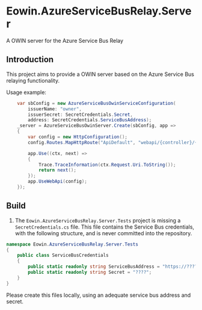 Eowin.AzureServiceBusRelay.Server
=================================

A OWIN server for the Azure Service Bus Relay

## Introduction

This project aims to provide a OWIN server based on the Azure Service Bus relaying functionality.

Usage example:

```csharp
    var sbConfig = new AzureServiceBusOwinServiceConfiguration(
        issuerName: "owner",
        issuerSecret: SecretCredentials.Secret,
        address: SecretCredentials.ServiceBusAddress);
    _server = AzureServiceBusOwinServer.Create(sbConfig, app =>
    {
        var config = new HttpConfiguration();
        config.Routes.MapHttpRoute("ApiDefault", "webapi/{controller}/{id}", new { id = RouteParameter.Optional });

        app.Use((ctx, next) =>
        {
            Trace.TraceInformation(ctx.Request.Uri.ToString());
            return next();
        });
        app.UseWebApi(config);
    });
```


## Build

1. The `Eowin.AzureServiceBusRelay.Server.Tests` project is missing a `SecretCredentials.cs` file.
This file contains the Service Bus credentials, with the following structure, and is never committed into the repository.

```csharp
namespace Eowin.AzureServiceBusRelay.Server.Tests
{
    public class ServiceBusCredentials
    {
        public static readonly string ServiceBusAddress = "https://???????.servicebus.windows.net/webapi/";
        public static readonly string Secret = "????";
    }
}
``` 

Please create this files locally, using an adequate service bus address and secret.

